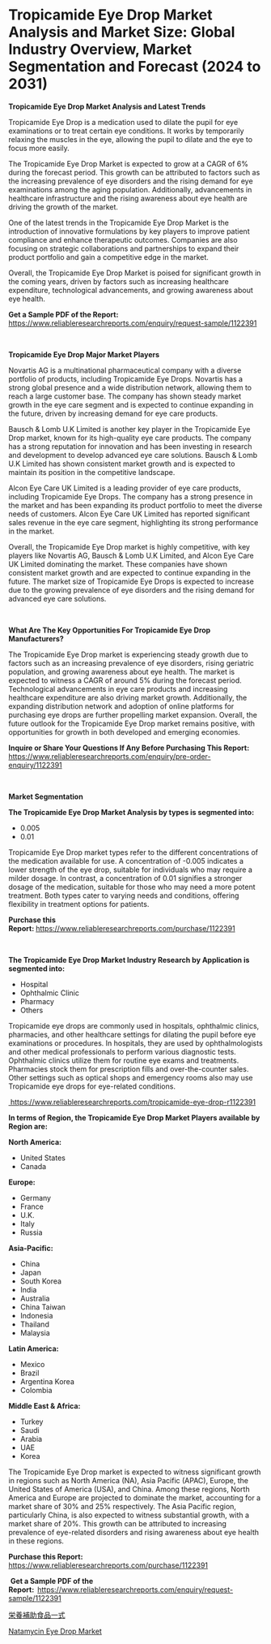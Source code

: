 <p><h1>Tropicamide Eye Drop Market Analysis and Market Size: Global Industry Overview, Market Segmentation and Forecast (2024 to 2031)</h1></p><p><strong>Tropicamide Eye Drop Market Analysis and Latest Trends</strong></p>
<p><p>Tropicamide Eye Drop is a medication used to dilate the pupil for eye examinations or to treat certain eye conditions. It works by temporarily relaxing the muscles in the eye, allowing the pupil to dilate and the eye to focus more easily.</p><p>The Tropicamide Eye Drop Market is expected to grow at a CAGR of 6% during the forecast period. This growth can be attributed to factors such as the increasing prevalence of eye disorders and the rising demand for eye examinations among the aging population. Additionally, advancements in healthcare infrastructure and the rising awareness about eye health are driving the growth of the market.</p><p>One of the latest trends in the Tropicamide Eye Drop Market is the introduction of innovative formulations by key players to improve patient compliance and enhance therapeutic outcomes. Companies are also focusing on strategic collaborations and partnerships to expand their product portfolio and gain a competitive edge in the market.</p><p>Overall, the Tropicamide Eye Drop Market is poised for significant growth in the coming years, driven by factors such as increasing healthcare expenditure, technological advancements, and growing awareness about eye health.</p></p>
<p><strong>Get a Sample PDF of the Report:&nbsp;</strong> <a href="https://www.reliableresearchreports.com/enquiry/request-sample/1122391">https://www.reliableresearchreports.com/enquiry/request-sample/1122391</a></p>
<p>&nbsp;</p>
<p><strong>Tropicamide Eye Drop Major Market Players</strong></p>
<p><p>Novartis AG is a multinational pharmaceutical company with a diverse portfolio of products, including Tropicamide Eye Drops. Novartis has a strong global presence and a wide distribution network, allowing them to reach a large customer base. The company has shown steady market growth in the eye care segment and is expected to continue expanding in the future, driven by increasing demand for eye care products.</p><p>Bausch & Lomb U.K Limited is another key player in the Tropicamide Eye Drop market, known for its high-quality eye care products. The company has a strong reputation for innovation and has been investing in research and development to develop advanced eye care solutions. Bausch & Lomb U.K Limited has shown consistent market growth and is expected to maintain its position in the competitive landscape.</p><p>Alcon Eye Care UK Limited is a leading provider of eye care products, including Tropicamide Eye Drops. The company has a strong presence in the market and has been expanding its product portfolio to meet the diverse needs of customers. Alcon Eye Care UK Limited has reported significant sales revenue in the eye care segment, highlighting its strong performance in the market.</p><p>Overall, the Tropicamide Eye Drop market is highly competitive, with key players like Novartis AG, Bausch & Lomb U.K Limited, and Alcon Eye Care UK Limited dominating the market. These companies have shown consistent market growth and are expected to continue expanding in the future. The market size of Tropicamide Eye Drops is expected to increase due to the growing prevalence of eye disorders and the rising demand for advanced eye care solutions.</p></p>
<p>&nbsp;</p>
<p><strong>What Are The Key Opportunities For Tropicamide Eye Drop Manufacturers?</strong></p>
<p><p>The Tropicamide Eye Drop market is experiencing steady growth due to factors such as an increasing prevalence of eye disorders, rising geriatric population, and growing awareness about eye health. The market is expected to witness a CAGR of around 5% during the forecast period. Technological advancements in eye care products and increasing healthcare expenditure are also driving market growth. Additionally, the expanding distribution network and adoption of online platforms for purchasing eye drops are further propelling market expansion. Overall, the future outlook for the Tropicamide Eye Drop market remains positive, with opportunities for growth in both developed and emerging economies.</p></p>
<p><strong>Inquire or Share Your Questions If Any Before Purchasing This Report:</strong> <a href="https://www.reliableresearchreports.com/enquiry/pre-order-enquiry/1122391">https://www.reliableresearchreports.com/enquiry/pre-order-enquiry/1122391</a></p>
<p>&nbsp;</p>
<p><strong>Market Segmentation</strong></p>
<p><strong>The Tropicamide Eye Drop Market Analysis by types is segmented into:</strong></p>
<p><ul><li>0.005</li><li>0.01</li></ul></p>
<p><p>Tropicamide Eye Drop market types refer to the different concentrations of the medication available for use. A concentration of -0.005 indicates a lower strength of the eye drop, suitable for individuals who may require a milder dosage. In contrast, a concentration of 0.01 signifies a stronger dosage of the medication, suitable for those who may need a more potent treatment. Both types cater to varying needs and conditions, offering flexibility in treatment options for patients.</p></p>
<p><strong>Purchase this Report:&nbsp;</strong><a href="https://www.reliableresearchreports.com/purchase/1122391">https://www.reliableresearchreports.com/purchase/1122391</a></p>
<p>&nbsp;</p>
<p><strong>The Tropicamide Eye Drop Market Industry Research by Application is segmented into:</strong></p>
<p><ul><li>Hospital</li><li>Ophthalmic Clinic</li><li>Pharmacy</li><li>Others</li></ul></p>
<p><p>Tropicamide eye drops are commonly used in hospitals, ophthalmic clinics, pharmacies, and other healthcare settings for dilating the pupil before eye examinations or procedures. In hospitals, they are used by ophthalmologists and other medical professionals to perform various diagnostic tests. Ophthalmic clinics utilize them for routine eye exams and treatments. Pharmacies stock them for prescription fills and over-the-counter sales. Other settings such as optical shops and emergency rooms also may use Tropicamide eye drops for eye-related conditions.</p></p>
<p><a href="https://www.reliableresearchreports.com/tropicamide-eye-drop-r1122391">&nbsp;https://www.reliableresearchreports.com/tropicamide-eye-drop-r1122391</a></p>
<p><strong>In terms of Region, the Tropicamide Eye Drop Market Players available by Region are:</strong></p>
<p>
    <p> <strong> North America: </strong>
        <ul>
            <li>United States</li>
            <li>Canada</li>
        </ul>
        </p> 
    <p> <strong> Europe: </strong>
        <ul>
            <li>Germany</li>
            <li>France</li>
            <li>U.K.</li>
            <li>Italy</li>
            <li>Russia</li>
        </ul>
        </p> 
    <p> <strong> Asia-Pacific: </strong>
        <ul>
            <li>China</li>
            <li>Japan</li>
            <li>South Korea</li>
            <li>India</li>
            <li>Australia</li>
            <li>China Taiwan</li>
            <li>Indonesia</li>
            <li>Thailand</li>
            <li>Malaysia</li>
        </ul>
        </p> 
    <p> <strong> Latin America: </strong>
        <ul>
            <li>Mexico</li>
            <li>Brazil</li>
            <li>Argentina Korea</li>
            <li>Colombia</li>
        </ul>
        </p> 
    <p> <strong> Middle East & Africa: </strong>
        <ul>
            <li>Turkey</li>
            <li>Saudi</li>
            <li>Arabia</li>
            <li>UAE</li>
            <li>Korea</li>
        </ul>
    </p>
    </p>
<p><p>The Tropicamide Eye Drop market is expected to witness significant growth in regions such as North America (NA), Asia Pacific (APAC), Europe, the United States of America (USA), and China. Among these regions, North America and Europe are projected to dominate the market, accounting for a market share of 30% and 25% respectively. The Asia Pacific region, particularly China, is also expected to witness substantial growth, with a market share of 20%. This growth can be attributed to increasing prevalence of eye-related disorders and rising awareness about eye health in these regions.</p></p>
<p><strong>Purchase this Report: </strong><a href="https://www.reliableresearchreports.com/purchase/1122391">https://www.reliableresearchreports.com/purchase/1122391</a></p>
<p>&nbsp;<strong>Get a Sample PDF of the Report:&nbsp;&nbsp;</strong><a href="https://www.reliableresearchreports.com/enquiry/request-sample/1122391">https://www.reliableresearchreports.com/enquiry/request-sample/1122391</a></p>
<p><strong></strong></p>
<p><p><a href="https://github.com/zekaoe592392/Market-Research-Report-List-2/blob/main/301188858991.md">栄養補助食品一式</a></p><p><a href="https://github.com/RickHolmes3/Market-Research-Report-List-4/blob/main/natamycin-eye-drop-market.md">Natamycin Eye Drop Market</a></p></p>